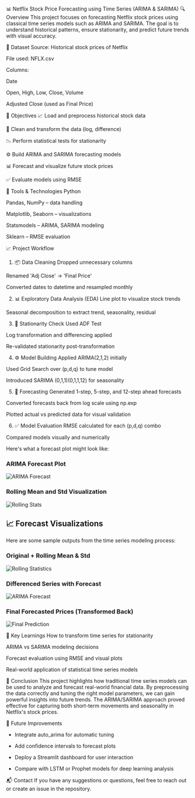 📊 Netflix Stock Price Forecasting using Time Series (ARIMA & SARIMA)
🔍 Overview
This project focuses on forecasting Netflix stock prices using classical time series models such as ARIMA and SARIMA. The goal is to understand historical patterns, ensure stationarity, and predict future trends with visual accuracy.

📁 Dataset
Source: Historical stock prices of Netflix

File used: NFLX.csv

Columns:

Date

Open, High, Low, Close, Volume

Adjusted Close (used as Final Price)

📌 Objectives
📈 Load and preprocess historical stock data

🧹 Clean and transform the data (log, difference)

📉 Perform statistical tests for stationarity

⚙️ Build ARIMA and SARIMA forecasting models

📊 Forecast and visualize future stock prices

✅ Evaluate models using RMSE

🔧 Tools & Technologies
Python

Pandas, NumPy – data handling

Matplotlib, Seaborn – visualizations

Statsmodels – ARIMA, SARIMA modeling

Sklearn – RMSE evaluation

📈 Project Workflow
1. 📦 Data Cleaning
Dropped unnecessary columns

Renamed 'Adj Close' → 'Final Price'

Converted dates to datetime and resampled monthly

2. 📊 Exploratory Data Analysis (EDA)
Line plot to visualize stock trends

Seasonal decomposition to extract trend, seasonality, residual

3. 🧪 Stationarity Check
Used ADF Test

Log transformation and differencing applied

Re-validated stationarity post-transformation

4. ⚙️ Model Building
Applied ARIMA(2,1,2) initially

Used Grid Search over (p,d,q) to tune model

Introduced SARIMA (0,1,1)(0,1,1,12) for seasonality

5. 🔮 Forecasting
Generated 1-step, 5-step, and 12-step ahead forecasts

Converted forecasts back from log scale using np.exp

Plotted actual vs predicted data for visual validation

6. ✅ Model Evaluation
RMSE calculated for each (p,d,q) combo

Compared models visually and numerically


Here's what a forecast plot might look like:

### ARIMA Forecast Plot

![ARIMA Forecast](images/forecast_plot1.png)

### Rolling Mean and Std Visualization

![Rolling Stats](images/forecast_plot2.png)

## 📈 Forecast Visualizations

Here are some sample outputs from the time series modeling process:

### Original + Rolling Mean & Std

![Rolling Statistics](images/forecast_plot2.png)

### Differenced Series with Forecast

![ARIMA Forecast](images/forecast_plot1.png)

### Final Forecasted Prices (Transformed Back)

![Final Prediction](images/forecast_plot4.png)



🧠 Key Learnings
How to transform time series for stationarity

ARIMA vs SARIMA modeling decisions

Forecast evaluation using RMSE and visual plots

Real-world application of statistical time series models

📌 Conclusion
This project highlights how traditional time series models can be used to analyze and forecast real-world financial data. By preprocessing the data correctly and tuning the right model parameters, we can gain powerful insights into future trends. The ARIMA/SARIMA approach proved effective for capturing both short-term movements and seasonality in Netflix's stock prices.



🚀 Future Improvements
- Integrate auto_arima for automatic tuning

- Add confidence intervals to forecast plots

- Deploy a Streamlit dashboard for user interaction

- Compare with LSTM or Prophet models for deep learning analysis

📬 Contact
If you have any suggestions or questions, feel free to reach out or create an issue in the repository.
